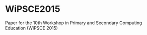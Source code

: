 # WiPSCE2015
Paper for the 10th Workshop in Primary and Secondary Computing Education (WiPSCE 2015)
